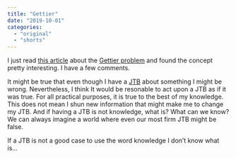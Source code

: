 ```yaml
---
title: "Gettier"
date: "2019-10-01"
categories: 
  - "original"
  - "shorts"
---
```


I just read [this article](http://jsomers.net/blog/gettiers) about the [Gettier problem](https://en.wikipedia.org/wiki/Gettier_problem) and found the concept pretty interesting. I have a few comments.

It might be true that even though I have a [JTB](https://en.wikipedia.org/wiki/Belief#Justified_true_belief) about something I might be wrong. Nevertheless, I think It would be resonable to act upon a JTB as if it was true. For all practical purposes, it is true to the best of my knowledge. This does not mean I shun new information that might make me to change my JTB. And if having a JTB is not knowledge, what is? What can we know? We can always imagine a world where even our most firm JTB might be false.

If a JTB is not a good case to use the word knowledge I don’t know what is…
